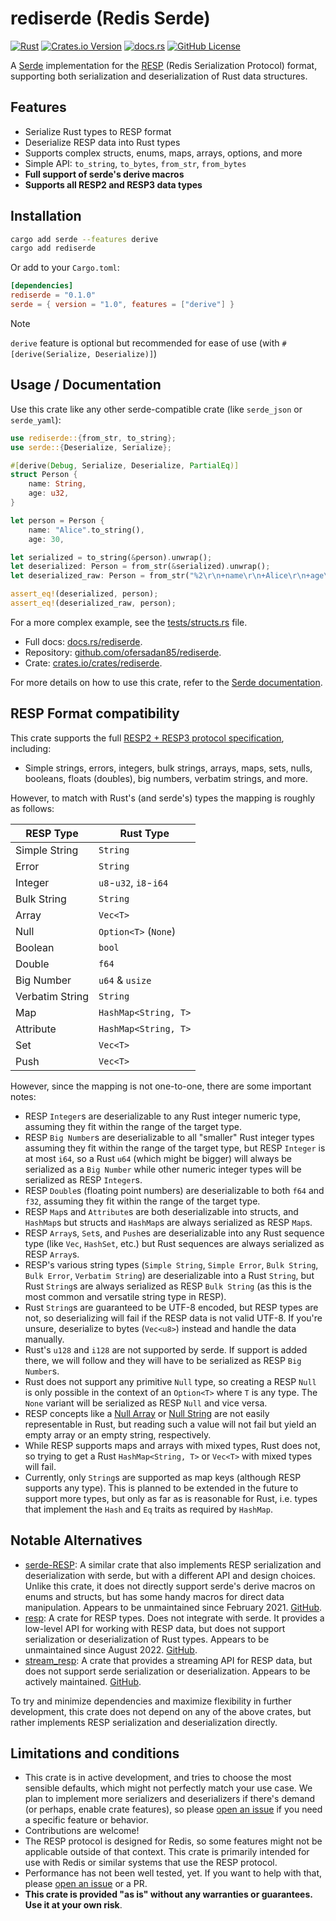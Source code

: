 # rediserde (Redis Serde)

[![Rust](https://github.com/ofersadan85/rediserde/actions/workflows/rust.yml/badge.svg)](https://github.com/ofersadan85/rediserde/actions/workflows/rust.yml)
[![Crates.io Version](https://img.shields.io/crates/v/rediserde)](https://crates.io/crates/rediserde)
[![docs.rs](https://img.shields.io/docsrs/rediserde)](https://docs.rs/rediserde)
[![GitHub License](https://img.shields.io/github/license/ofersadan85/rediserde)](https://github.com/ofersadan85/rediserde/blob/main/LICENSE)

A [Serde](https://serde.rs/) implementation for the [RESP](https://redis.io/docs/latest/develop/reference/protocol-spec/) (Redis Serialization Protocol) format, supporting both serialization and deserialization of Rust data structures.

## Features

- Serialize Rust types to RESP format
- Deserialize RESP data into Rust types
- Supports complex structs, enums, maps, arrays, options, and more
- Simple API: `to_string`, `to_bytes`, `from_str`, `from_bytes`
- **Full support of serde's derive macros**
- **Supports all RESP2 and RESP3 data types**

## Installation

```bash
cargo add serde --features derive
cargo add rediserde
```

Or add to your `Cargo.toml`:

```toml
[dependencies]
rediserde = "0.1.0"
serde = { version = "1.0", features = ["derive"] }
```

> [!NOTE]
> `derive` feature is optional but recommended for ease of use (with `#[derive(Serialize, Deserialize)]`)

## Usage / Documentation

Use this crate like any other serde-compatible crate (like `serde_json` or `serde_yaml`):

```rust
use rediserde::{from_str, to_string};
use serde::{Deserialize, Serialize};

#[derive(Debug, Serialize, Deserialize, PartialEq)]
struct Person {
    name: String,
    age: u32,
}

let person = Person {
    name: "Alice".to_string(),
    age: 30,

let serialized = to_string(&person).unwrap();
let deserialized: Person = from_str(&serialized).unwrap();
let deserialized_raw: Person = from_str("%2\r\n+name\r\n+Alice\r\n+age\r\n:30\r\n").unwrap();

assert_eq!(deserialized, person);
assert_eq!(deserialized_raw, person);
```

For a more complex example, see the [tests/structs.rs](tests/structs.rs) file.

- Full docs: [docs.rs/rediserde](https://docs.rs/rediserde).
- Repository: [github.com/ofersadan85/rediserde](https://github.com/ofersadan85/rediserde).
- Crate: [crates.io/crates/rediserde](https://crates.io/crates/rediserde).

For more details on how to use this crate, refer to the [Serde documentation](https://serde.rs/).

## RESP Format compatibility

This crate supports the full [RESP2 + RESP3 protocol specification](https://redis.io/docs/latest/develop/reference/protocol-spec/), including:

- Simple strings, errors, integers, bulk strings, arrays, maps, sets, nulls, booleans, floats (doubles), big numbers, verbatim strings, and more.

However, to match with Rust's (and serde's) types the mapping is roughly as follows:

| RESP Type       | Rust Type               |
|-----------------|-------------------------|
| Simple String   | `String`                |
| Error           | `String`                |
| Integer         | `u8`-`u32`, `i8`-`i64`  |
| Bulk String     | `String`                |
| Array           | `Vec<T>`                |
| Null            | `Option<T>` (`None`)    |
| Boolean         | `bool`                  |
| Double          | `f64`                   |
| Big Number      | `u64` & `usize`         |
| Verbatim String | `String`                |
| Map             | `HashMap<String, T>`    |
| Attribute       | `HashMap<String, T>`    |
| Set             | `Vec<T>`                |
| Push            | `Vec<T>`                |

However, since the mapping is not one-to-one, there are some important notes:

- RESP `Integer`s are deserializable to any Rust integer numeric type, assuming they fit within the range of the target type.
- RESP `Big Number`s are deserializable to all "smaller" Rust integer types assuming they fit within the range of the target type, but RESP `Integer` is at most `i64`, so a Rust `u64` (which might be bigger) will always be serialized as a `Big Number` while other numeric integer types will be serialized as RESP `Integer`s.
- RESP `Double`s (floating point numbers) are deserializable to both `f64` and `f32`, assuming they fit within the range of the target type.
- RESP `Map`s and `Attribute`s are both deserializable into structs, and `HashMap`s but structs and `HashMap`s are always serialized as RESP `Map`s.
- RESP `Array`s, `Set`s, and `Push`es are deserializable into any Rust sequence type (like `Vec`, `HashSet`, etc.) but Rust sequences are always serialized as RESP `Array`s.
- RESP's various string types (`Simple String`, `Simple Error`, `Bulk String`, `Bulk Error`, `Verbatim String`) are deserializable into a Rust `String`, but Rust `String`s are always serialized as RESP `Bulk String` (as this is the most common and versatile string type in RESP).
- Rust `String`s are guaranteed to be UTF-8 encoded, but RESP types are not, so deserializing will fail if the RESP data is not valid UTF-8. If you're unsure, deserialize to bytes (`Vec<u8>`) instead and handle the data manually.
- Rust's `u128` and `i128` are not supported by serde. If support is added there, we will follow and they will have to be serialized as RESP `Big Number`s.
- Rust does not support any primitive `Null` type, so creating a RESP `Null` is only possible in the context of an `Option<T>` where `T` is any type. The `None` variant will be serialized as RESP `Null` and vice versa.
- RESP concepts like a [Null Array](https://redis.io/docs/latest/develop/reference/protocol-spec/#null-arrays) or [Null String](https://redis.io/docs/latest/develop/reference/protocol-spec/#null-bulk-strings) are not easily representable in Rust, but reading such a value will not fail but yield an empty array or an empty string, respectively.
- While RESP supports maps and arrays with mixed types, Rust does not, so trying to get a Rust `HashMap<String, T>` or `Vec<T>` with mixed types will fail.
- Currently, only `String`s are supported as map keys (although RESP supports any type). This is planned to be extended in the future to support more types, but only as far as is reasonable for Rust, i.e. types that implement the `Hash` and `Eq` traits as required by `HashMap`.

## Notable Alternatives

- [serde-RESP](https://crates.io/crates/serde-resp): A similar crate that also implements RESP serialization and deserialization with serde, but with a different API and design choices. Unlike this crate, it does not directly support serde's derive macros on enums and structs, but has some handy macros for direct data manipulation. Appears to be unmaintained since February 2021. [GitHub](https://github.com/dedztbh/serde-RESP).
- [resp](https://crates.io/crates/resp): A crate for RESP types. Does not integrate with serde. It provides a low-level API for working with RESP data, but does not support serialization or deserialization of Rust types. Appears to be unmaintained since August 2022. [GitHub](https://github.com/iorust/resp).
- [stream_resp](https://crates.io/crates/stream_resp): A crate that provides a streaming API for RESP data, but does not support serde serialization or deserialization. Appears to be actively maintained. [GitHub](https://github.com/daydaydrunk/stream_resp).

To try and minimize dependencies and maximize flexibility in further development, this crate does not depend on any of the above crates, but rather implements RESP serialization and deserialization directly.

## Limitations and conditions

- This crate is in active development, and tries to choose the most sensible defaults, which might not perfectly match your use case. We plan to implement more serializers and deserializers if there's demand (or perhaps, enable crate features), so please [open an issue](https://github.com/ofersadan85/rediserde/issues) if you need a specific feature or behavior.
- Contributions are welcome!
- The RESP protocol is designed for Redis, so some features might not be applicable outside of that context. This crate is primarily intended for use with Redis or similar systems that use the RESP protocol.
- Performance has not been well tested, yet. If you want to help with that, please [open an issue](https://github.com/ofersadan85/rediserde/issues) or a PR.
- **This crate is provided "as is" without any warranties or guarantees. Use it at your own risk**.
